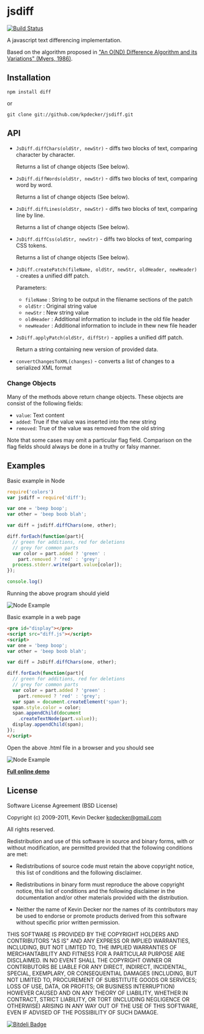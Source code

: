 # jsdiff

[![Build Status](https://secure.travis-ci.org/kpdecker/jsdiff.png)](http://travis-ci.org/kpdecker/jsdiff)

A javascript text differencing implementation.

Based on the algorithm proposed in
["An O(ND) Difference Algorithm and its Variations" (Myers, 1986)](http://citeseerx.ist.psu.edu/viewdoc/summary?doi=10.1.1.4.6927).

## Installation

    npm install diff

or

    git clone git://github.com/kpdecker/jsdiff.git

## API

* `JsDiff.diffChars(oldStr, newStr)` - diffs two blocks of text, comparing character by character.

    Returns a list of change objects (See below).

* `JsDiff.diffWords(oldStr, newStr)` - diffs two blocks of text, comparing word by word.

    Returns a list of change objects (See below).

* `JsDiff.diffLines(oldStr, newStr)` - diffs two blocks of text, comparing line by line.

    Returns a list of change objects (See below).

* `JsDiff.diffCss(oldStr, newStr)` - diffs two blocks of text, comparing CSS tokens.

    Returns a list of change objects (See below).

* `JsDiff.createPatch(fileName, oldStr, newStr, oldHeader, newHeader)` - creates a unified diff patch.

    Parameters:
    * `fileName` : String to be output in the filename sections of the patch
    * `oldStr` : Original string value
    * `newStr` : New string value
    * `oldHeader` : Additional information to include in the old file header
    * `newHeader` : Additional information to include in thew new file header

* `JsDiff.applyPatch(oldStr, diffStr)` - applies a unified diff patch.

    Return a string containing new version of provided data.

* `convertChangesToXML(changes)` - converts a list of changes to a serialized XML format

### Change Objects
Many of the methods above return change objects. These objects are consist of the following fields:

* `value`: Text content
* `added`: True if the value was inserted into the new string
* `removed`: True of the value was removed from the old string

Note that some cases may omit a particular flag field. Comparison on the flag fields should always be done in a truthy or falsy manner.

## Examples

Basic example in Node

```js
require('colors')
var jsdiff = require('diff');

var one = 'beep boop';
var other = 'beep boob blah';

var diff = jsdiff.diffChars(one, other);

diff.forEach(function(part){
  // green for additions, red for deletions
  // grey for common parts
  var color = part.added ? 'green' :
    part.removed ? 'red' : 'grey';
  process.stderr.write(part.value[color]);
});

console.log()
```
Running the above program should yield

<img src="images/node_example.png" alt="Node Example">

Basic example in a web page

```html
<pre id="display"></pre>
<script src="diff.js"></script>
<script>
var one = 'beep boop';
var other = 'beep boob blah';

var diff = JsDiff.diffChars(one, other);

diff.forEach(function(part){
  // green for additions, red for deletions
  // grey for common parts
  var color = part.added ? 'green' :
    part.removed ? 'red' : 'grey';
  var span = document.createElement('span');
  span.style.color = color;
  span.appendChild(document
    .createTextNode(part.value));
  display.appendChild(span);
});
</script>
```

Open the above .html file in a browser and you should see

<img src="images/web_example.png" alt="Node Example">

**[Full online demo](http://kpdecker.github.com/jsdiff)**

## License

Software License Agreement (BSD License)

Copyright (c) 2009-2011, Kevin Decker kpdecker@gmail.com

All rights reserved.

Redistribution and use of this software in source and binary forms, with or without modification,
are permitted provided that the following conditions are met:

* Redistributions of source code must retain the above
  copyright notice, this list of conditions and the
  following disclaimer.

* Redistributions in binary form must reproduce the above
  copyright notice, this list of conditions and the
  following disclaimer in the documentation and/or other
  materials provided with the distribution.

* Neither the name of Kevin Decker nor the names of its
  contributors may be used to endorse or promote products
  derived from this software without specific prior
  written permission.

THIS SOFTWARE IS PROVIDED BY THE COPYRIGHT HOLDERS AND CONTRIBUTORS "AS IS" AND ANY EXPRESS OR
IMPLIED WARRANTIES, INCLUDING, BUT NOT LIMITED TO, THE IMPLIED WARRANTIES OF MERCHANTABILITY AND
FITNESS FOR A PARTICULAR PURPOSE ARE DISCLAIMED. IN NO EVENT SHALL THE COPYRIGHT OWNER OR
CONTRIBUTORS BE LIABLE FOR ANY DIRECT, INDIRECT, INCIDENTAL, SPECIAL, EXEMPLARY, OR CONSEQUENTIAL
DAMAGES (INCLUDING, BUT NOT LIMITED TO, PROCUREMENT OF SUBSTITUTE GOODS OR SERVICES; LOSS OF USE,
DATA, OR PROFITS; OR BUSINESS INTERRUPTION) HOWEVER CAUSED AND ON ANY THEORY OF LIABILITY, WHETHER
IN CONTRACT, STRICT LIABILITY, OR TORT (INCLUDING NEGLIGENCE OR OTHERWISE) ARISING IN ANY WAY OUT
OF THE USE OF THIS SOFTWARE, EVEN IF ADVISED OF THE POSSIBILITY OF SUCH DAMAGE.


[![Bitdeli Badge](https://d2weczhvl823v0.cloudfront.net/kpdecker/jsdiff/trend.png)](https://bitdeli.com/free "Bitdeli Badge")

